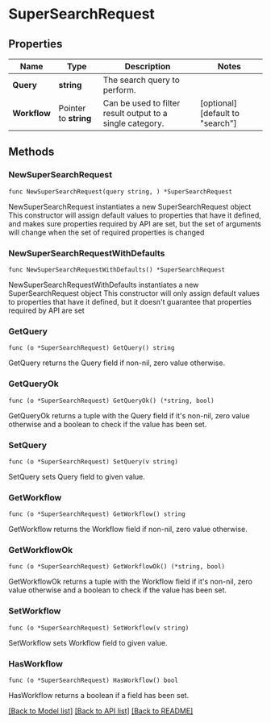 # SuperSearchRequest

## Properties

Name | Type | Description | Notes
------------ | ------------- | ------------- | -------------
**Query** | **string** | The search query to perform. | 
**Workflow** | Pointer to **string** | Can be used to filter result output to a single category. | [optional] [default to "search"]

## Methods

### NewSuperSearchRequest

`func NewSuperSearchRequest(query string, ) *SuperSearchRequest`

NewSuperSearchRequest instantiates a new SuperSearchRequest object
This constructor will assign default values to properties that have it defined,
and makes sure properties required by API are set, but the set of arguments
will change when the set of required properties is changed

### NewSuperSearchRequestWithDefaults

`func NewSuperSearchRequestWithDefaults() *SuperSearchRequest`

NewSuperSearchRequestWithDefaults instantiates a new SuperSearchRequest object
This constructor will only assign default values to properties that have it defined,
but it doesn't guarantee that properties required by API are set

### GetQuery

`func (o *SuperSearchRequest) GetQuery() string`

GetQuery returns the Query field if non-nil, zero value otherwise.

### GetQueryOk

`func (o *SuperSearchRequest) GetQueryOk() (*string, bool)`

GetQueryOk returns a tuple with the Query field if it's non-nil, zero value otherwise
and a boolean to check if the value has been set.

### SetQuery

`func (o *SuperSearchRequest) SetQuery(v string)`

SetQuery sets Query field to given value.


### GetWorkflow

`func (o *SuperSearchRequest) GetWorkflow() string`

GetWorkflow returns the Workflow field if non-nil, zero value otherwise.

### GetWorkflowOk

`func (o *SuperSearchRequest) GetWorkflowOk() (*string, bool)`

GetWorkflowOk returns a tuple with the Workflow field if it's non-nil, zero value otherwise
and a boolean to check if the value has been set.

### SetWorkflow

`func (o *SuperSearchRequest) SetWorkflow(v string)`

SetWorkflow sets Workflow field to given value.

### HasWorkflow

`func (o *SuperSearchRequest) HasWorkflow() bool`

HasWorkflow returns a boolean if a field has been set.


[[Back to Model list]](../README.md#documentation-for-models) [[Back to API list]](../README.md#documentation-for-api-endpoints) [[Back to README]](../README.md)


